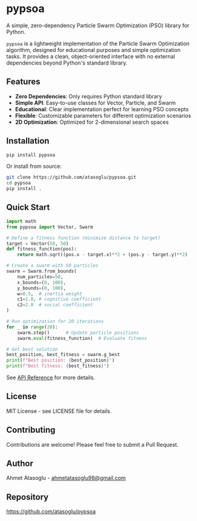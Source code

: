 # pypsoa

A simple, zero-dependency Particle Swarm Optimization (PSO) library for Python.

`pypsoa` is a lightweight implementation of the Particle Swarm Optimization algorithm, designed for educational purposes and simple optimization tasks. It provides a clean, object-oriented interface with no external dependencies beyond Python's standard library.

## Features

- **Zero Dependencies**: Only requires Python standard library
- **Simple API**: Easy-to-use classes for Vector, Particle, and Swarm
- **Educational**: Clear implementation perfect for learning PSO concepts
- **Flexible**: Customizable parameters for different optimization scenarios
- **2D Optimization**: Optimized for 2-dimensional search spaces

## Installation

```bash
pip install pypsoa
```

Or install from source:

```bash
git clone https://github.com/atasoglu/pypsoa.git
cd pypsoa
pip install .
```

## Quick Start

```python
import math
from pypsoa import Vector, Swarm

# Define a fitness function (minimize distance to target)
target = Vector(50, 50)
def fitness_function(pos):
    return math.sqrt((pos.x - target.x)**2 + (pos.y - target.y)**2)

# Create a swarm with 50 particles
swarm = Swarm.from_bounds(
    num_particles=50,
    x_bounds=(0, 100),
    y_bounds=(0, 100),
    w=0.5,  # inertia weight
    c1=1.0, # cognitive coefficient
    c2=2.0  # social coefficient
)

# Run optimization for 20 iterations
for _ in range(20):
    swarm.step()      # Update particle positions
    swarm.eval(fitness_function)  # Evaluate fitness

# Get best solution
best_position, best_fitness = swarm.g_best
print(f"Best position: {best_position}")
print(f"Best fitness: {best_fitness}")
```

See [API Reference](API_REFERENCE.md) for more details.

## License

MIT License - see LICENSE file for details.

## Contributing

Contributions are welcome! Please feel free to submit a Pull Request.

## Author

Ahmet Atasoglu - ahmetatasoglu98@gmail.com

## Repository

https://github.com/atasoglu/pypsoa
